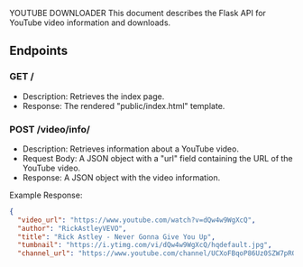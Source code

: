 YOUTUBE DOWNLOADER
This document describes the Flask API for YouTube video information and downloads.

## Endpoints

### GET /

- Description: Retrieves the index page.
- Response: The rendered "public/index.html" template.

### POST /video/info/

- Description: Retrieves information about a YouTube video.
- Request Body: A JSON object with a "url" field containing the URL of the YouTube video.
- Response: A JSON object with the video information.

Example Response:
```json
{
  "video_url": "https://www.youtube.com/watch?v=dQw4w9WgXcQ",
  "author": "RickAstleyVEVO",
  "title": "Rick Astley - Never Gonna Give You Up",
  "tumbnail": "https://i.ytimg.com/vi/dQw4w9WgXcQ/hqdefault.jpg",
  "channel_url": "https://www.youtube.com/channel/UCXoFBqoP86Uz0SZW7pROTfw",